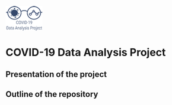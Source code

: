 ![alt text](https://github.com/CleHou/COVID-19-Data-Analysis-Project/blob/master/99-Other/99.1-Logo/Logo2_100px.png)
# COVID-19 Data Analysis Project
## Presentation of the project

## Outline of the repository
